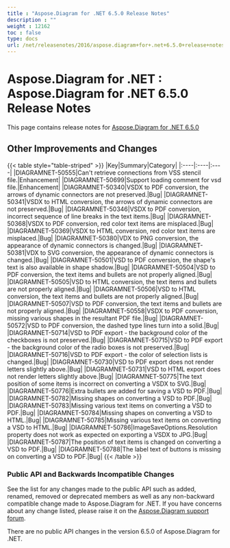```yaml
---
title : "Aspose.Diagram for .NET 6.5.0 Release Notes" 
description : "" 
weight : 12162 
toc : false
type: docs
url: /net/releasenotes/2016/aspose.diagram+for+.net+6.5.0+release+notes/
---
```


# Aspose.Diagram for .NET : Aspose.Diagram for .NET 6.5.0 Release Notes


This page contains release notes for [Aspose.Diagram for .NET 6.5.0](https://www.nuget.org/packages/Aspose.Diagram/6.5.0)

## Other Improvements and Changes

{{< table style="table-striped" >}}
|Key|Summary|Category|
|:----|:----|:----|
|DIAGRAMNET-50555|Can't retrieve connections from VSS stencil file.|Enhancement|
|DIAGRAMNET-50699|Support loading comment for vsd file.|Enhancement|
|DIAGRAMNET-50340|VSDX to PDF conversion, the arrows of dynamic connectors are not preserved.|Bug|
|DIAGRAMNET-50341|VSDX to HTML conversion, the arrows of dynamic connectors are not preserved.|Bug|
|DIAGRAMNET-50346|VSDX to PDF conversion, incorrect sequence of line breaks in the text items.|Bug|
|DIAGRAMNET-50368|VSDX to PDF conversion, red color text items are misplaced.|Bug|
|DIAGRAMNET-50369|VSDX to HTML conversion, red color text items are misplaced.|Bug|
|DIAGRAMNET-50380|VDX to PNG conversion, the appearance of dynamic connectors is changed.|Bug|
|DIAGRAMNET-50381|VDX to SVG conversion, the appearance of dynamic connectors is changed.|Bug|
|DIAGRAMNET-50501|VSD to PDF conversion, the shape's text is also available in shape shadow.|Bug|
|DIAGRAMNET-50504|VSD to PDF conversion, the text items and bullets are not properly aligned.|Bug|
|DIAGRAMNET-50505|VSD to HTML conversion, the text items and bullets are not properly aligned.|Bug|
|DIAGRAMNET-50506|VSD to HTML conversion, the text items and bullets are not properly aligned.|Bug|
|DIAGRAMNET-50507|VSD to PDF conversion, the text items and bullets are not properly aligned.|Bug|
|DIAGRAMNET-50558|VSDX to PDF conversion, missing various shapes in the resultant PDF file.|Bug|
|DIAGRAMNET-50572|VSD to PDF conversion, the dashed type lines turn into a solid.|Bug|
|DIAGRAMNET-50714|VSD to PDF export - the background color of the checkboxes is not preserved.|Bug|
|DIAGRAMNET-50715|VSD to PDF export - the background color of the radio boxes is not preserved.|Bug|
|DIAGRAMNET-50716|VSD to PDF export - the color of selection lists is changed.|Bug|
|DIAGRAMNET-50730|VSD to PDF export does not render letters slightly above.|Bug|
|DIAGRAMNET-50731|VSD to HTML export does not render letters slightly above.|Bug|
|DIAGRAMNET-50775|The text position of some items is incorrect on converting a VSDX to SVG.|Bug|
|DIAGRAMNET-50776|Extra bullets are added for saving a VSD to PDF.|Bug|
|DIAGRAMNET-50782|Missing shapes on converting a VSD to PDF.|Bug|
|DIAGRAMNET-50783|Missing various text items on converting a VSD to PDF.|Bug|
|DIAGRAMNET-50784|Missing shapes on converting a VSD to HTML.|Bug|
|DIAGRAMNET-50785|Missing various text items on converting a VSD to HTML.|Bug|
|DIAGRAMNET-50786|ImageSaveOptions.Resolution property does not work as expected on exporting a VSDX to JPG.|Bug|
|DIAGRAMNET-50787|The position of text items is changed on converting a VSD to PDF.|Bug|
|DIAGRAMNET-50788|The label text of buttons is missing on converting a VSD to PDF.|Bug|
{{< /table >}}

### Public API and Backwards Incompatible Changes

See the list for any changes made to the public API such as added, renamed, removed or deprecated members as well as any non-backward compatible change made to Aspose.Diagram for .NET. If you have concerns about any change listed, please raise it on the [Aspose.Diagram support forum](http://www.aspose.com/community/forums/aspose.diagram-product-family/489/showforum.aspx).

There are no public API changes in the version 6.5.0 of Aspose.Diagram for .NET.

